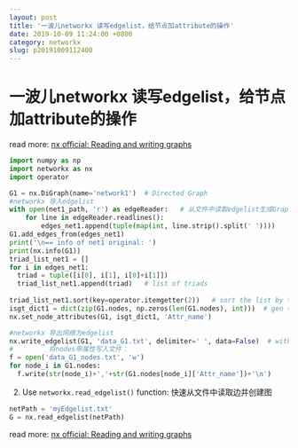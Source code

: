 ```yaml
---
layout: post
title: '一波儿networkx 读写edgelist，给节点加attribute的操作'
date: 2019-10-09 11:24:00 +0800
category: networkx
slug: p20191009112400
---
```

# 一波儿networkx 读写edgelist，给节点加attribute的操作
read more: [nx official: Reading and writing graphs](https://networkx.github.io/documentation/stable/reference/readwrite/index.html)
```python
import numpy as np
import networkx as nx
import operator

G1 = nx.DiGraph(name='network1')  # Directed Graph
#networkx 导入edgelist
with open(net1_path, 'r') as edgeReader:   # 从文件中读取edgelist生成Graph of networkx
    for line in edgeReader.readlines():
        edges_net1.append(tuple(map(int, line.strip().split(' '))))
G1.add_edges_from(edges_net1)
print('\n== info of net1 original: ')
print(nx.info(G1))
triad_list_net1 = []
for i in edges_net1:
  triad = tuple([i[0], i[1], i[0]+i[1]])
  triad_list_net1.append(triad)   # list of triads
  
triad_list_net1.sort(key=operator.itemgetter(2))   # sort the list by the 3rd item of triad
isgt_dict1 = dict(zip(G1.nodes, np.zeros(len(G1.nodes), int)))  # gen the dic for attribute of nodes in G1
nx.set_node_attributes(G1, isgt_dict1, 'Attr_name')

#networkx 导出网络为edgelist
nx.write_edgelist(G1, 'data_G1.txt', delimiter=' ', data=False)  # without properties by 'data=False'
#         将nodes带属性写入文件：
f = open('data_G1_nodes.txt', 'w')
for node_i in G1.nodes:
  f.write(str(node_i)+','+str(G1.nodes[node_i]['Attr_name'])+'\n')


```

2. Use `networkx.read_edgelist()` function: 快速从文件中读取边并创建图
```python
netPath = 'myEdgelist.txt'
G = nx.read_edgelist(netPath)
```
read more: [nx official: Reading and writing graphs](https://networkx.github.io/documentation/stable/reference/readwrite/index.html)